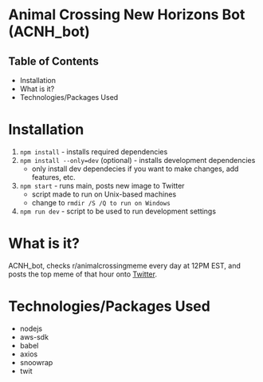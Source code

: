 # Animal Crossing New Horizons Bot (ACNH_bot)

## Table of Contents 
* Installation  
* What is it?
* Technologies/Packages Used

# Installation 
1. `npm install` - installs required dependencies
2. `npm install --only=dev` (optional) - installs development dependencies
    * only install dev dependecies if you want to make changes, add features, etc.
3. `npm start` - runs main, posts new image to Twitter
    * script made to run on Unix-based machines
    * change to `rmdir /S /Q to run on Windows`
4. `npm run dev` - script to be used to run development settings

# What is it?
ACNH_bot, checks r/animalcrossingmeme every day at 12PM EST, and posts the top meme of that hour onto [Twitter](https://twitter.com/IsabelleBurner). 

# Technologies/Packages Used
* nodejs
* aws-sdk
* babel
* axios
* snoowrap
* twit
